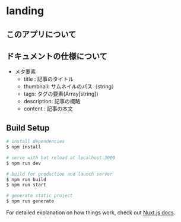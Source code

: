 # landing

## このアプリについて

## ドキュメントの仕様について

- メタ要素
  - title : 記事のタイトル
  - thumbnail: サムネイルのパス（string）
  - tags: タグの要素(Array[string])
  - description: 記事の概略
  - content : 記事の本文

## Build Setup

```bash
# install dependencies
$ npm install

# serve with hot reload at localhost:3000
$ npm run dev

# build for production and launch server
$ npm run build
$ npm run start

# generate static project
$ npm run generate
```

For detailed explanation on how things work, check out [Nuxt.js docs](https://nuxtjs.org).
